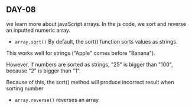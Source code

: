 ## DAY-08

we learn more about javaScript arrays.
In the js code, we sort and reverse an inputted numeric array.

- `array.sort()` By default, the sort() function sorts values as strings.

This works well for strings ("Apple" comes before "Banana").

However, if numbers are sorted as strings, "25" is bigger than "100", because "2" is bigger than "1".

Because of this, the sort() method will produce incorrect result when sorting number

- `array.reverse()` reverses an array.
